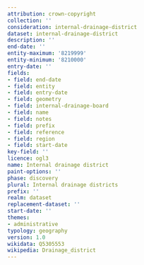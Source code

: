 ```yaml
---
attribution: crown-copyright
collection: ''
consideration: internal-drainage-district
dataset: internal-drainage-district
description: ''
end-date: ''
entity-maximum: '8219999'
entity-minimum: '8210000'
entry-date: ''
fields:
- field: end-date
- field: entity
- field: entry-date
- field: geometry
- field: internal-drainage-board
- field: name
- field: notes
- field: prefix
- field: reference
- field: region
- field: start-date
key-field: ''
licence: ogl3
name: Internal drainage district
paint-options: ''
phase: discovery
plural: Internal drainage districts
prefix: ''
realm: dataset
replacement-dataset: ''
start-date: ''
themes:
- administrative
typology: geography
version: 1.0
wikidata: Q5305553
wikipedia: Drainage_district
---
```

